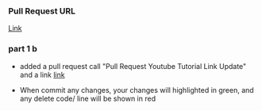 ### Pull Request URL <br>
[Link](https://github.com/CapelaGames/pullrequest2024.1) <br>

### part 1 b 
- added a pull request call "Pull Request Youtube Tutorial Link Update" and a link [link](https://www.youtube.com/watch?v=uHgt8giw1LY)

- When commit any changes, your changes will highlighted in green, and any delete code/ line will be shown in red
